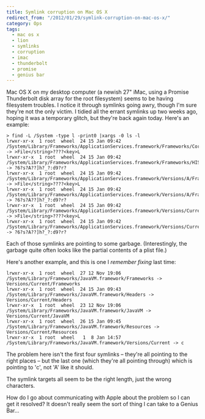 ```yaml
---
title: Symlink corruption on Mac OS X
redirect_from: "/2012/01/29/symlink-corruption-on-mac-os-x/"
category: Ops
tags:
  - mac os x
  - lion
  - symlinks
  - corruption
  - imac
  - thunderbolt
  - promise
  - genius bar
---
```

Mac OS X on my desktop computer (a newish 27" iMac, using a Promise Thunderbolt disk array for the root filesystem) seems to be having filesystem troubles. I notice it through symlinks going awry, though I'm sure they're not the only victim. I tidied all the errant symlinks up two weeks ago, hoping it was a temporary glitch, but they're back again today. Here's an example:

    > find -L /System -type l -print0 |xargs -0 ls -l
    lrwxr-xr-x  1 root  wheel  24 15 Jan 09:42 /System/Library/Frameworks/ApplicationServices.framework/Frameworks/CoreGraphics.framework/Headers -> >File</string>????<key>L
    lrwxr-xr-x  1 root  wheel  24 15 Jan 09:42 /System/Library/Frameworks/ApplicationServices.framework/Frameworks/HIServices.framework/Headers -> ?6?s?A??]h?_?:d9?r?
    lrwxr-xr-x  1 root  wheel  24 15 Jan 09:42 /System/Library/Frameworks/ApplicationServices.framework/Versions/A/Frameworks/CoreGraphics.framework/Headers -> >File</string>????<key>L
    lrwxr-xr-x  1 root  wheel  24 15 Jan 09:42 /System/Library/Frameworks/ApplicationServices.framework/Versions/A/Frameworks/HIServices.framework/Headers -> ?6?s?A??]h?_?:d9?r?
    lrwxr-xr-x  1 root  wheel  24 15 Jan 09:42 /System/Library/Frameworks/ApplicationServices.framework/Versions/Current/Frameworks/CoreGraphics.framework/Headers -> >File</string>????<key>L
    lrwxr-xr-x  1 root  wheel  24 15 Jan 09:42 /System/Library/Frameworks/ApplicationServices.framework/Versions/Current/Frameworks/HIServices.framework/Headers -> ?6?s?A??]h?_?:d9?r?

Each of those symlinks are pointing to some garbage. (Interestingly, the garbage quite often looks like the partial contents of a plist file.)

Here's another example, and this is one I *remember fixing* last time:


    lrwxr-xr-x  1 root  wheel  27 12 Nov 19:06 /System/Library/Frameworks/JavaVM.framework/Frameworks -> Versions/Current/Frameworks
    lrwxr-xr-x  1 root  wheel  24 15 Jan 09:43 /System/Library/Frameworks/JavaVM.framework/Headers -> Versions/Current/Headers
    lrwxr-xr-x  1 root  wheel  23 12 Nov 19:06 /System/Library/Frameworks/JavaVM.framework/JavaVM -> Versions/Current/JavaVM
    lrwxr-xr-x  1 root  wheel  26 15 Jan 09:45 /System/Library/Frameworks/JavaVM.framework/Resources -> Versions/Current/Resources
    lrwxr-xr-x  1 root  wheel   1  8 Jan 14:57 /System/Library/Frameworks/JavaVM.framework/Versions/Current -> c

The problem here isn't the first four symlinks – they're all pointing to the right places – but the last one (which they're all pointing through) which is pointing to 'c', not 'A' like it should.

The symlink targets all seem to be the right length, just the wrong characters.

How do I go about communicating with Apple about the problem so I can get it resolved? It doesn't really seem the sort of thing I can take to a Genius Bar...
